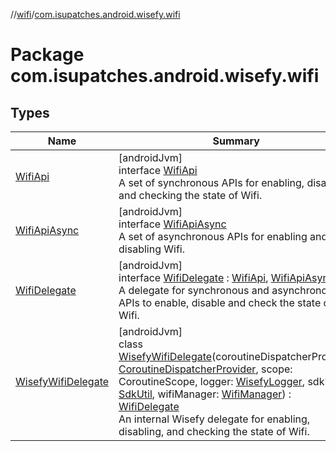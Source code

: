 //[wifi](../../index.md)/[com.isupatches.android.wisefy.wifi](index.md)

# Package com.isupatches.android.wisefy.wifi

## Types

| Name | Summary |
|---|---|
| [WifiApi](-wifi-api/index.md) | [androidJvm]<br>interface [WifiApi](-wifi-api/index.md)<br>A set of synchronous APIs for enabling, disabling, and checking the state of Wifi. |
| [WifiApiAsync](-wifi-api-async/index.md) | [androidJvm]<br>interface [WifiApiAsync](-wifi-api-async/index.md)<br>A set of asynchronous APIs for enabling and disabling Wifi. |
| [WifiDelegate](-wifi-delegate/index.md) | [androidJvm]<br>interface [WifiDelegate](-wifi-delegate/index.md) : [WifiApi](-wifi-api/index.md), [WifiApiAsync](-wifi-api-async/index.md)<br>A delegate for synchronous and asynchronous APIs to enable, disable and check the state of Wifi. |
| [WisefyWifiDelegate](-wisefy-wifi-delegate/index.md) | [androidJvm]<br>class [WisefyWifiDelegate](-wisefy-wifi-delegate/index.md)(coroutineDispatcherProvider: [CoroutineDispatcherProvider](../../../core/core/com.isupatches.android.wisefy.core.coroutines/-coroutine-dispatcher-provider/index.md), scope: CoroutineScope, logger: [WisefyLogger](../../../core/core/com.isupatches.android.wisefy.core.logging/-wisefy-logger/index.md), sdkUtil: [SdkUtil](../../../core/core/com.isupatches.android.wisefy.core.util/-sdk-util/index.md), wifiManager: [WifiManager](https://developer.android.com/reference/kotlin/android/net/wifi/WifiManager.html)) : [WifiDelegate](-wifi-delegate/index.md)<br>An internal Wisefy delegate for enabling, disabling, and checking the state of Wifi. |
